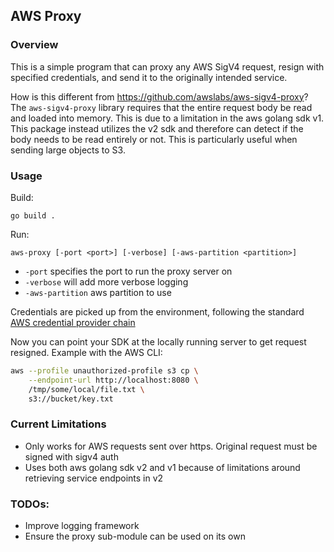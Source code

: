 ## AWS Proxy
### Overview
This is a simple program that can proxy any AWS SigV4 request, resign with specified credentials, 
and send it to the originally intended service.

How is this different from https://github.com/awslabs/aws-sigv4-proxy? The `aws-sigv4-proxy` library
requires that the entire request body be read and loaded into memory. This is due to a limitation in 
the aws golang sdk v1. This package instead utilizes the v2 sdk and therefore can detect
if the body needs to be read entirely or not. This is particularly useful when sending large objects
to S3. 

### Usage
Build:
```
go build .
```

Run:
```
aws-proxy [-port <port>] [-verbose] [-aws-partition <partition>]
```
* `-port` specifies the port to run the proxy server on
* `-verbose` will add more verbose logging
* `-aws-partition` aws partition to use

Credentials are picked up from the environment, following the 
standard [AWS credential provider chain](https://aws.github.io/aws-sdk-go-v2/docs/configuring-sdk/#specifying-credentials)

Now you can point your SDK at the locally running server to get request resigned. Example with the AWS CLI:

```bash
aws --profile unauthorized-profile s3 cp \
    --endpoint-url http://localhost:8080 \
    /tmp/some/local/file.txt \
    s3://bucket/key.txt
```

### Current Limitations
- Only works for AWS requests sent over https. Original request must be signed with sigv4 auth
- Uses both aws golang sdk v2 and v1 because of limitations 
  around retrieving service endpoints in v2

### TODOs:
- Improve logging framework
- Ensure the proxy sub-module can be used on its own
